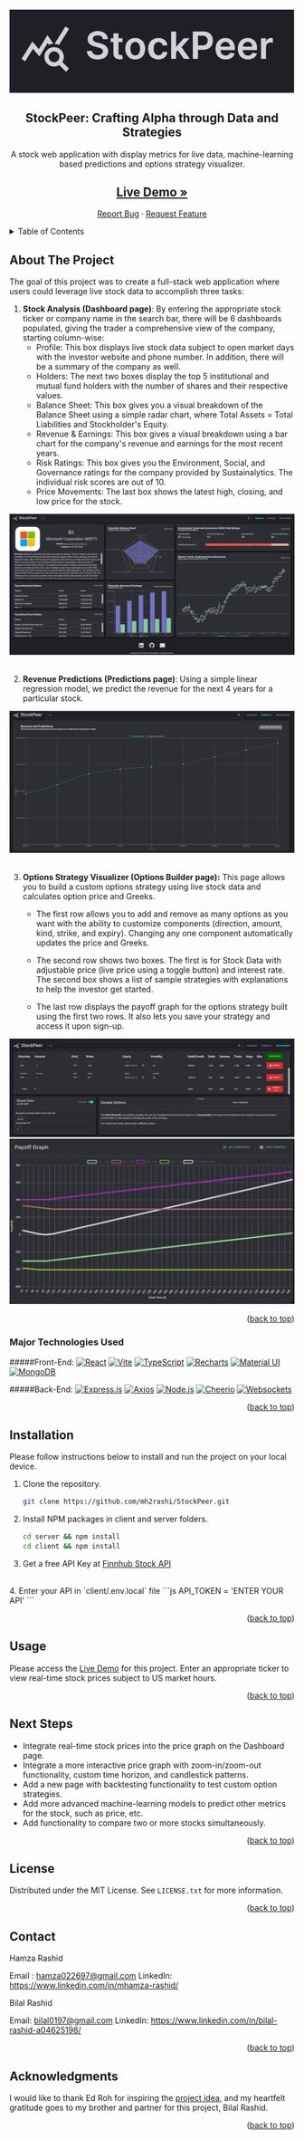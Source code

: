 <a name="readme-top"></a>

<!-- PROJECT LOGO -->
<br />
<div align="center">
  <a href="https://stockpeer-3495602137c6.herokuapp.com/">
    <img src="public/images/logo.png" alt="Logo" width="full" height="full">
  </a>

<h2 align="center">StockPeer: Crafting Alpha through Data and Strategies</h3>

  <p align="center">
    A stock web application with display metrics for live data, machine-learning       based predictions and options strategy visualizer.
    <br />
    <a href="https://stockpeer-3495602137c6.herokuapp.com/"><strong ><h2>Live Demo »</h4></strong></a>
    <a href="https://github.com/mh2rashi/StockPeer/issues">Report Bug</a>
    ·
    <a href="https://github.com/mh2rashi/StockPeer/issues">Request Feature</a>
  </p>
</div>



<!-- TABLE OF CONTENTS -->
<details>
  <summary>Table of Contents</summary>
  <ol>
    <li><a href="#about-the-project">About The Project</a></li>
    <li><a href="#major-technologies-used">Major Technologies Used</a></li>
    <li><a href="#installation">Installation</a></li>
    <li><a href="#usage">Usage</a></li>
    <li><a href="#next-steps">Next Steps</a></li>
    <li><a href="#license">License</a></li>
    <li><a href="#contact">Contact</a></li>
    <li><a href="#acknowledgments">Acknowledgments</a></li>
  </ol>
</details>



<!-- ABOUT THE PROJECT -->
## About The Project

The goal of this project was to create a full-stack web application where users could leverage live stock data to accomplish three tasks:

1. <strong>Stock Analysis (Dashboard page)</strong>: By entering the appropriate stock ticker or company name in the search bar, there will be 6 dashboards populated, giving the trader a comprehensive view of the company, starting column-wise:
    <br>
    - Profile: This box displays live stock data subject to open market days with the investor website and phone number. In addition, there will be a summary of the company as well.
    - Holders: The next two boxes display the top 5 institutional and mutual fund holders with the number of shares and their respective values.
    - Balance Sheet: This box gives you a visual breakdown of the Balance Sheet using a simple radar chart, where Total Assets = Total Liabilities and Stockholder's Equity.
    - Revenue & Earnings: This box gives a visual breakdown using a bar chart for the company's revenue and earnings for the most recent years.
    - Risk Ratings: This box gives you the Environment, Social, and Governance ratings for the company provided by Sustainalytics. The individual risk scores are out of 10.
    - Price Movements: The last box shows the latest high, closing, and low price for the stock.

<img src="public/images/dashboard.png" alt="Logo" width="full" height="full">

<br>
<br>

2. <strong>Revenue Predictions (Predictions page)</strong>: Using a simple linear regression model, we predict the revenue for the next 4 years for a particular stock.

<img src="public/images/predictions.png" alt="Logo" width="full" height="full">


<br>
<br>

3. <strong>Options Strategy Visualizer (Options Builder page):</strong> This page allows you to build a custom options strategy using live stock data and calculates option price and Greeks.

    - The first row allows you to add and remove as many options as you want with the ability to customize components (direction, amount, kind, strike, and expiry). Changing any one component automatically updates the price and Greeks.

    - The second row shows two boxes. The first is for Stock Data with adjustable price (live price using a toggle button) and interest rate. The second box shows a list of sample strategies with explanations to help the investor get started.

    - The last row displays the payoff graph for the options strategy built using the first two rows. It also lets you save your strategy and access it upon sign-up.

<img src="public/images/options1.png" alt="Logo" width="full" height="full">
<img src="public/images/options2.png" alt="Logo" width="full" height="full">

<p align="right">(<a href="#readme-top">back to top</a>)</p>



### Major Technologies Used

#####Front-End:
[![React](https://img.shields.io/badge/React-61DAFB?style=for-the-badge&logo=react&logoColor=white)](https://reactjs.org/)
[![Vite](https://img.shields.io/badge/Vite-646CFF?style=for-the-badge&logo=vite&logoColor=white)](https://vitejs.dev/)
[![TypeScript](https://img.shields.io/badge/TypeScript-3178C6?style=for-the-badge&logo=typescript&logoColor=white)](https://www.typescriptlang.org/)
[![Recharts](https://img.shields.io/badge/Recharts-8884FF?style=for-the-badge&logo=recharts&logoColor=white)](http://recharts.org/)
[![Material UI](https://img.shields.io/badge/Material_UI-0081CB?style=for-the-badge&logo=material-ui&logoColor=white)](https://material-ui.com/)
[![MongoDB](https://img.shields.io/badge/MongoDB-47A248?style=for-the-badge&logo=mongodb&logoColor=white)](https://www.mongodb.com/)


#####Back-End:
[![Express.js](https://img.shields.io/badge/express.js-000000?style=for-the-badge&logo=express&logoColor=white)](https://expressjs.com/)
[![Axios](https://img.shields.io/badge/Axios-007ACC?style=for-the-badge&logo=axios&logoColor=white)](https://axios-http.com/)
[![Node.js](https://img.shields.io/badge/Node.js-339933?style=for-the-badge&logo=node.js&logoColor=white)](https://nodejs.org/)
[![Cheerio](https://img.shields.io/badge/cheerio-878787?style=for-the-badge&logo=cheerio&logoColor=white)](https://cheerio.js.org/)
[![Websockets](https://img.shields.io/badge/Websockets-333333?style=for-the-badge&logo=websocket&logoColor=white)](https://developer.mozilla.org/en-US/docs/Web/API/WebSocket)


<p align="right">(<a href="#readme-top">back to top</a>)</p>



## Installation

Please follow instructions below to install and run the project on your local device.


1. Clone the repository.
   ```sh
   git clone https://github.com/mh2rashi/StockPeer.git
   ```
2. Install NPM packages in client and server folders.
   ```sh
   cd server && npm install
   cd client && npm install
   ```

3. Get a free API Key at [Finnhub Stock API](https://finnhub.io/)
<br>
4. Enter your API in `client/.env.local` file
   ```js
   API_TOKEN = 'ENTER YOUR API'
   ```

<p align="right">(<a href="#readme-top">back to top</a>)</p>


## Usage

Please access the [Live Demo](https://stockpeer-3495602137c6.herokuapp.com/) for this project. Enter an appropriate ticker to view real-time stock prices subject to US market hours.

<p align="right">(<a href="#readme-top">back to top</a>)</p>


## Next Steps

- Integrate real-time stock prices into the price graph on the Dashboard page.
- Integrate a more interactive price graph with zoom-in/zoom-out functionality, custom time horizon, and candlestick patterns.
- Add a new page with backtesting functionality to test custom option strategies.
- Add more advanced machine-learning models to predict other metrics for the stock, such as price, etc.
- Add functionality to compare two or more stocks simultaneously.


<p align="right">(<a href="#readme-top">back to top</a>)</p>


<!-- LICENSE -->
## License

Distributed under the MIT License. See `LICENSE.txt` for more information.

<p align="right">(<a href="#readme-top">back to top</a>)</p>

<!-- CONTACT -->
## Contact

Hamza Rashid

Email : hamza022697@gmail.com
LinkedIn: https://www.linkedin.com/in/mhamza-rashid/

Bilal Rashid

Email: bilal0197@gmail.com
LinkedIn: https://www.linkedin.com/in/bilal-rashid-a04625198/

<p align="right">(<a href="#readme-top">back to top</a>)</p>


<!-- ACKNOWLEDGMENTS -->
## Acknowledgments

I would like to thank Ed Roh for inspiring the [project idea](https://www.youtube.com/watch?v=uoJ0Tv-BFcQ&t=52s), and my heartfelt gratitude goes to my brother and partner for this project, Bilal Rashid.

<p align="right">(<a href="#readme-top">back to top</a>)</p>


